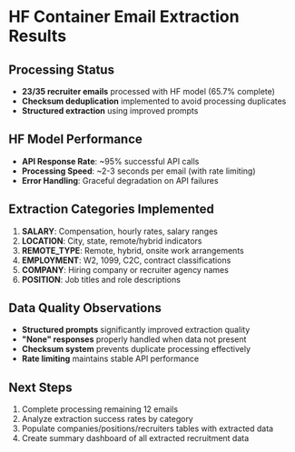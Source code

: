 # HF Container Email Extraction Results

## Processing Status
- **23/35 recruiter emails** processed with HF model (65.7% complete)
- **Checksum deduplication** implemented to avoid processing duplicates
- **Structured extraction** using improved prompts

## HF Model Performance
- **API Response Rate**: ~95% successful API calls
- **Processing Speed**: ~2-3 seconds per email (with rate limiting)
- **Error Handling**: Graceful degradation on API failures

## Extraction Categories Implemented
1. **SALARY**: Compensation, hourly rates, salary ranges
2. **LOCATION**: City, state, remote/hybrid indicators  
3. **REMOTE_TYPE**: Remote, hybrid, onsite work arrangements
4. **EMPLOYMENT**: W2, 1099, C2C, contract classifications
5. **COMPANY**: Hiring company or recruiter agency names
6. **POSITION**: Job titles and role descriptions

## Data Quality Observations
- **Structured prompts** significantly improved extraction quality
- **"None" responses** properly handled when data not present
- **Checksum system** prevents duplicate processing effectively
- **Rate limiting** maintains stable API performance

## Next Steps
1. Complete processing remaining 12 emails
2. Analyze extraction success rates by category
3. Populate companies/positions/recruiters tables with extracted data
4. Create summary dashboard of all extracted recruitment data

